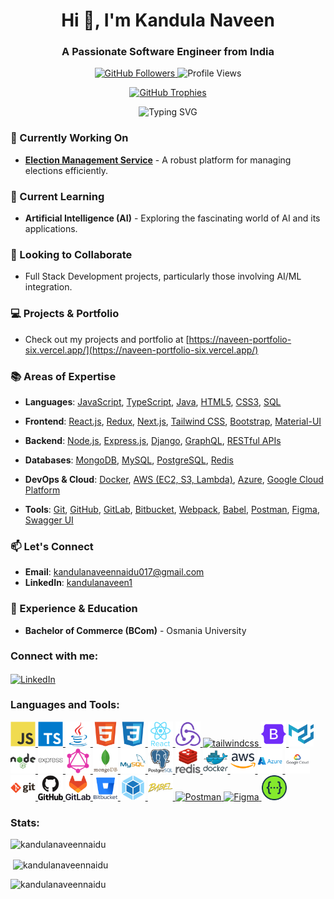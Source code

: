 <h1 align="center">Hi 👋, I'm Kandula Naveen</h1>
<h3 align="center">A Passionate Software Engineer from India</h3>

<p align="center">
  <a href="https://github.com/kandulanaveennaidu">
    <img src="https://img.shields.io/github/followers/kandulanaveennaidu?label=Follow&style=social" alt="GitHub Followers" />
  </a>
  <img src="https://komarev.com/ghpvc/?username=kandulanaveennaidu&label=Profile%20views&color=0e75b6&style=flat" alt="Profile Views" />
</p>

<p align="center">
  <a href="https://github.com/ryo-ma/github-profile-trophy">
    <img src="https://github-profile-trophy.vercel.app/?username=kandulanaveennaidu&theme=darkhub&margin-w=15&margin-h=15&column=7" alt="GitHub Trophies" />
  </a>
</p>

<div align="center">
  <img src="https://readme-typing-svg.demolab.com?font=Fira+Code&size=24&center=true&vCenter=true&width=435&lines=Full+Stack+Developer;AI+Enthusiast;Passionate+Learner" alt="Typing SVG" />
</div>

### 🚀 Currently Working On
- **[Election Management Service](https://attplems.com/)** - A robust platform for managing elections efficiently.

### 🌱 Current Learning
- **Artificial Intelligence (AI)** - Exploring the fascinating world of AI and its applications.

### 👯 Looking to Collaborate
- Full Stack Development projects, particularly those involving AI/ML integration.

### 💻 Projects & Portfolio
- Check out my projects and portfolio at [https://naveen-portfolio-six.vercel.app/](https://naveen-portfolio-six.vercel.app/)

### 📚 Areas of Expertise
- **Languages**: [JavaScript](https://developer.mozilla.org/en-US/docs/Web/JavaScript), [TypeScript](https://www.typescriptlang.org/), [Java](https://www.java.com), [HTML5](https://www.w3.org/html/), [CSS3](https://www.w3schools.com/css/), [SQL](https://www.sqltutorial.org/sql-cheat-sheet/)

- **Frontend**: [React.js](https://reactjs.org/), [Redux](https://redux.js.org), [Next.js](https://nextjs.org/), [Tailwind CSS](https://tailwindcss.com/), [Bootstrap](https://getbootstrap.com/), [Material-UI](https://material-ui.com/)

- **Backend**: [Node.js](https://nodejs.org/), [Express.js](https://expressjs.com/), [Django](https://www.djangoproject.com/), [GraphQL](https://graphql.org/), [RESTful APIs](https://restfulapi.net/)

- **Databases**: [MongoDB](https://www.mongodb.com/), [MySQL](https://www.mysql.com/), [PostgreSQL](https://www.postgresql.org/), [Redis](https://redis.io/)

- **DevOps & Cloud**: [Docker](https://www.docker.com/), [AWS (EC2, S3, Lambda)](https://aws.amazon.com/), [Azure](https://azure.microsoft.com/), [Google Cloud Platform](https://cloud.google.com/)

- **Tools**: [Git](https://git-scm.com/), [GitHub](https://github.com/), [GitLab](https://about.gitlab.com/), [Bitbucket](https://bitbucket.org/), [Webpack](https://webpack.js.org/), [Babel](https://babeljs.io/), [Postman](https://www.postman.com/), [Figma](https://www.figma.com/), [Swagger UI](https://swagger.io/)

### 📫 Let's Connect
- **Email**: kandulanaveennaidu017@gmail.com
- **LinkedIn**: [kandulanaveen1](https://www.linkedin.com/in/kandulanaveen1/)

### 📄 Experience & Education
- **Bachelor of Commerce (BCom)** - Osmania University

<h3 align="left">Connect with me:</h3>
<p align="left">
  <a href="https://www.linkedin.com/in/kandulanaveen/" target="_blank">
    <img align="center" src="https://raw.githubusercontent.com/rahuldkjain/github-profile-readme-generator/master/src/images/icons/Social/linked-in-alt.svg" alt="LinkedIn" height="30" width="40" />
  </a>
</p>

<h3 align="left">Languages and Tools:</h3>
<p align="left">
  <!-- Languages -->
  <a href="https://developer.mozilla.org/en-US/docs/Web/JavaScript" target="_blank">
    <img src="https://raw.githubusercontent.com/devicons/devicon/master/icons/javascript/javascript-original.svg" alt="JavaScript" width="40" height="40"/>
  </a>
  <a href="https://www.typescriptlang.org/" target="_blank">
    <img src="https://raw.githubusercontent.com/devicons/devicon/master/icons/typescript/typescript-original.svg" alt="TypeScript" width="40" height="40"/>
  </a>
  <a href="https://www.java.com" target="_blank">
    <img src="https://raw.githubusercontent.com/devicons/devicon/master/icons/java/java-original.svg" alt="Java" width="40" height="40"/>
  </a>
  <a href="https://www.w3.org/html/" target="_blank">
    <img src="https://raw.githubusercontent.com/devicons/devicon/master/icons/html5/html5-original.svg" alt="HTML5" width="40" height="40"/>
  </a>
  <a href="https://www.w3schools.com/css/" target="_blank">
    <img src="https://raw.githubusercontent.com/devicons/devicon/master/icons/css3/css3-original.svg" alt="CSS3" width="40" height="40"/>
  </a>


  <!-- Frontend -->
  <a href="https://reactjs.org/" target="_blank">
    <img src="https://raw.githubusercontent.com/devicons/devicon/master/icons/react/react-original-wordmark.svg" alt="React.js" width="40" height="40"/>
  </a>
  <a href="https://redux.js.org" target="_blank">
    <img src="https://raw.githubusercontent.com/devicons/devicon/master/icons/redux/redux-original.svg" alt="Redux" width="40" height="40"/>
  </a>
<a href="https://tailwindcss.com/" target="_blank" rel="noreferrer">
    <img src="https://www.vectorlogo.zone/logos/tailwindcss/tailwindcss-icon.svg" alt="tailwindcss" width="40" height="40"/>
  </a>
  <a href="https://getbootstrap.com/" target="_blank">
    <img src="https://raw.githubusercontent.com/devicons/devicon/master/icons/bootstrap/bootstrap-plain.svg" alt="Bootstrap" width="40" height="40"/>
  </a>
  <a href="https://material-ui.com/" target="_blank">
    <img src="https://raw.githubusercontent.com/devicons/devicon/master/icons/materialui/materialui-original.svg" alt="Material-UI" width="40" height="40"/>
  </a>

  <!-- Backend -->
  <a href="https://nodejs.org/" target="_blank">
    <img src="https://raw.githubusercontent.com/devicons/devicon/master/icons/nodejs/nodejs-original-wordmark.svg" alt="Node.js" width="40" height="40"/>
  </a>
  <a href="https://expressjs.com/" target="_blank">
    <img src="https://raw.githubusercontent.com/devicons/devicon/master/icons/express/express-original-wordmark.svg" alt="Express.js" width="40" height="40"/>
  </a>
  <a href="https://graphql.org/" target="_blank">
    <img src="https://raw.githubusercontent.com/devicons/devicon/master/icons/graphql/graphql-plain.svg" alt="GraphQL" width="40" height="40"/>
  </a>

  <!-- Databases -->
  <a href="https://www.mongodb.com/" target="_blank">
    <img src="https://raw.githubusercontent.com/devicons/devicon/master/icons/mongodb/mongodb-original-wordmark.svg" alt="MongoDB" width="40" height="40"/>
  </a>
  <a href="https://www.mysql.com/" target="_blank">
    <img src="https://raw.githubusercontent.com/devicons/devicon/master/icons/mysql/mysql-original-wordmark.svg" alt="MySQL" width="40" height="40"/>
  </a>
  <a href="https://www.postgresql.org/" target="_blank">
    <img src="https://raw.githubusercontent.com/devicons/devicon/master/icons/postgresql/postgresql-original-wordmark.svg" alt="PostgreSQL" width="40" height="40"/>
  </a>
  <a href="https://redis.io/" target="_blank">
    <img src="https://raw.githubusercontent.com/devicons/devicon/master/icons/redis/redis-original-wordmark.svg" alt="Redis" width="40" height="40"/>
  </a>

  <!-- DevOps & Cloud -->
  <a href="https://www.docker.com/" target="_blank">
    <img src="https://raw.githubusercontent.com/devicons/devicon/master/icons/docker/docker-original-wordmark.svg" alt="Docker" width="40" height="40"/>
  </a>
  <a href="https://aws.amazon.com/" target="_blank">
    <img src="https://raw.githubusercontent.com/devicons/devicon/master/icons/amazonwebservices/amazonwebservices-original-wordmark.svg" alt="AWS" width="40" height="40"/>
  </a>
  <a href="https://azure.microsoft.com/" target="_blank">
    <img src="https://raw.githubusercontent.com/devicons/devicon/master/icons/azure/azure-original-wordmark.svg" alt="Azure" width="40" height="40"/>
  </a>
  <a href="https://cloud.google.com/" target="_blank">
    <img src="https://raw.githubusercontent.com/devicons/devicon/master/icons/googlecloud/googlecloud-original-wordmark.svg" alt="Google Cloud Platform" width="40" height="40"/>
  </a>

  <!-- Tools -->
  <a href="https://git-scm.com/" target="_blank">
    <img src="https://raw.githubusercontent.com/devicons/devicon/master/icons/git/git-original-wordmark.svg" alt="Git" width="40" height="40"/>
  </a>
  <a href="https://github.com/" target="_blank">
    <img src="https://raw.githubusercontent.com/devicons/devicon/master/icons/github/github-original-wordmark.svg" alt="GitHub" width="40" height="40"/>
  </a>
  <a href="https://about.gitlab.com/" target="_blank">
    <img src="https://raw.githubusercontent.com/devicons/devicon/master/icons/gitlab/gitlab-original-wordmark.svg" alt="GitLab" width="40" height="40"/>
  </a>
  <a href="https://bitbucket.org/" target="_blank">
    <img src="https://raw.githubusercontent.com/devicons/devicon/master/icons/bitbucket/bitbucket-original-wordmark.svg" alt="Bitbucket" width="40" height="40"/>
  </a>
  <a href="https://webpack.js.org/" target="_blank">
    <img src="https://raw.githubusercontent.com/devicons/devicon/master/icons/webpack/webpack-original.svg" alt="Webpack" width="40" height="40"/>
  </a>
  <a href="https://babeljs.io/" target="_blank">
    <img src="https://raw.githubusercontent.com/devicons/devicon/master/icons/babel/babel-original.svg" alt="Babel" width="40" height="40"/>
  </a>
  <a href="https://www.postman.com/" target="_blank">
    <img src="https://www.vectorlogo.zone/logos/getpostman/getpostman-icon.svg" alt="Postman" width="40" height="40"/>
  </a>
  <a href="https://www.figma.com/" target="_blank">
    <img src="https://www.vectorlogo.zone/logos/figma/figma-icon.svg" alt="Figma" width="40" height="40"/>
  </a>
  <a href="https://swagger.io/" target="_blank">
    <img src="https://raw.githubusercontent.com/devicons/devicon/master/icons/swagger/swagger-original.svg" alt="Swagger UI" width="40" height="40"/>
  </a>
</p>


<h3 align="left">Stats:</h3>
<p align="left"><img src="https://github-readme-stats.vercel.app/api/top-langs?username=kandulanaveennaidu&show_icons=true&locale=en&layout=compact" alt="kandulanaveennaidu" /></p>

<p>&nbsp;<img align="center" src="https://github-readme-stats.vercel.app/api?username=kandulanaveennaidu&show_icons=true&locale=en" alt="kandulanaveennaidu" /></p>

<p align="left"> <img src="https://komarev.com/ghpvc/?username=kandulanaveennaidu&label=Profile%20views&color=0e75b6&style=flat" alt="kandulanaveennaidu" /> </p>
